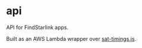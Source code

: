 # api
API for FindStarlink apps.

Built as an AWS Lambda wrapper over [sat-timings.js](https://www.npmjs.com/package/sat-timings).
